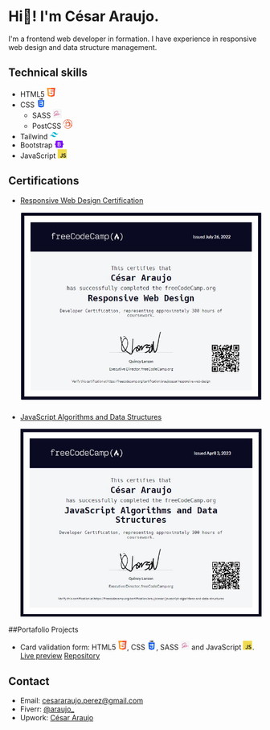 # Hi👋! I'm César Araujo.

I'm a frontend web developer in formation. I have experience in responsive web design and data structure management.

## Technical skills

- HTML5 <img src="images/HTML.png" width="18" height="auto">
- CSS <img src="images/css.png" width="18" height="auto">
  - SASS <img src="images/sass.png" width="18" height="auto">
  - PostCSS <img src="images/PostCSS_Logo.svg.png" width="18" height="auto">
- Tailwind <img src="images/Tailwind_CSS_Logo.svg.png" width="18" height="auto">
- Bootstrap <img src="images/Bootstrap_logo.svg.png" width="18" height="auto">
- JavaScript <img src="images/JavaScript-logo.png" width="18" height="auto">

## Certifications

- [Responsive Web Design Certification](https://freecodecamp.org/certification/araujocesar/responsive-web-design)

  <a title="Responsive Web Design" href="https://freecodecamp.org/certification/araujocesar/responsive-web-design">
  <img src="images/Webresponsive-certificate.jpeg" width="600" height="auto">
  </a>

###

- [JavaScript Algorithms and Data Structures](https://www.freecodecamp.org/certification/araujocesar/javascript-algorithms-and-data-structures)

  <a title="Javasript Certification" href="https://freecodecamp.org/certification/araujocesar/responsive-web-design">
  <img src="images/Javascript-certificate.jpeg" width="600" height="auto">
  </a>

##Portafolio Projects

- Card validation form: HTML5 <img src="images/HTML.png" width="18" height="auto">, CSS <img src="images/css.png" width="18" height="auto">, SASS <img src="images/sass.png" width="18" height="auto"> and JavaScript <img src="images/JavaScript-logo.png" width="18" height="auto">.
  [Live preview](https://project-form-validation-frontend.vercel.app/)
  [Repository](https://github.com/araujocesarr/interactive-card-form-validation)

## Contact

- Email: [cesararaujo.perez@gmail.com](mailto:cesararaujo.perez@gmail.com)
- Fiverr: [@araujo\_](https://www.fiverr.com/araujo_)
- Upwork: [César Araujo](https://www.upwork.com/freelancers/~0131c3e9d8794f3c24)
